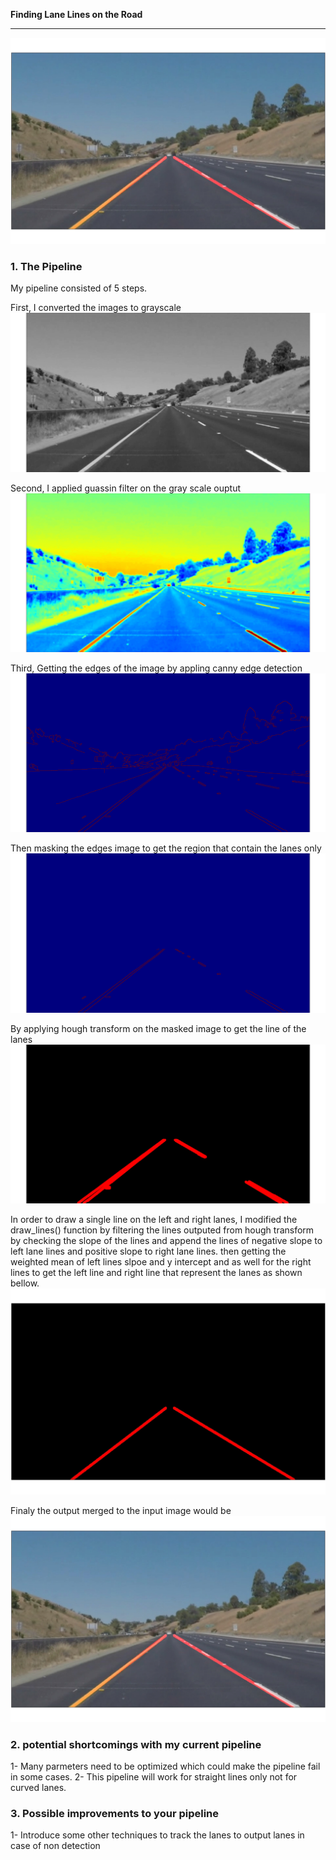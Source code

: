 **Finding Lane Lines on the Road**

[//]: # (Image References)

[gray]: ./output/gray.jpg "Grayscale"
[blur]: ./output/blur.jpg "Blur"
[canny]: ./output/canny.jpg "Edges"
[masked]: ./output/masked.jpg "Masked"
[hough]: ./output/hough.jpg "Hough"
[hough_raw]: ./output/hough_raw.jpg "Hough + Raw"
[hough_lanes]: ./output/hough_lanes.jpg "Hough + Lanes"
[hough_lanes_raw]: ./output/hough_lanes_raw.jpg "Hough + Lanes + Raw"



---

![](./output/hough_lanes_raw.jpg)

### 1. The Pipeline
My pipeline consisted of 5 steps. 

First, I converted the images to grayscale
![alt text][gray]

Second, I applied guassin filter on the gray scale ouptut
![alt text][blur]

Third, Getting the edges of the image by appling canny edge detection
![alt text][canny]

Then masking the edges image to get the region that contain the lanes only
![alt text][masked]

By applying hough transform on the masked image to get the line of the lanes 
![alt text][hough]

In order to draw a single line on the left and right lanes, I modified the draw_lines() function by filtering the lines outputed from hough transform 
by checking the slope of the lines and append the lines of negative slope to left lane lines and positive slope to right lane lines.
then getting the weighted mean of left lines slpoe and y intercept and as well for the right lines to get the left line and right line that represent the lanes as shown bellow.
![alt text][hough_lanes]

Finaly the output merged to the input image would be 
![alt text][hough_lanes_raw]


### 2. potential shortcomings with my current pipeline
1- Many parmeters need to be optimized which could make the pipeline fail in some cases.
2- This pipeline will work for straight lines only not for curved lanes.


### 3. Possible improvements to your pipeline
1- Introduce some other techniques to track the lanes to output lanes in case of non detection